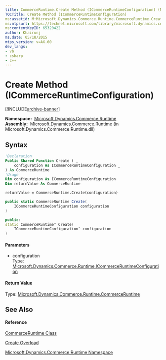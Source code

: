 ```yaml
---
title: CommerceRuntime.Create Method (ICommerceRuntimeConfiguration) (Microsoft.Dynamics.Commerce.Runtime)
TOCTitle: Create Method (ICommerceRuntimeConfiguration)
ms:assetid: M:Microsoft.Dynamics.Commerce.Runtime.CommerceRuntime.Create(Microsoft.Dynamics.Commerce.Runtime.ICommerceRuntimeConfiguration)
ms:mtpsurl: https://technet.microsoft.com/library/microsoft.dynamics.commerce.runtime.commerceruntime.create(v=AX.60)
ms:contentKeyID: 65320422
author: Khairunj
ms.date: 05/18/2015
mtps_version: v=AX.60
dev_langs:
- vb
- csharp
- c++
---
```


# Create Method (ICommerceRuntimeConfiguration)


[!INCLUDE[archive-banner](includes/archive-banner.md)]

**Namespace:**  [Microsoft.Dynamics.Commerce.Runtime](microsoft-dynamics-commerce-runtime-namespace.md)  
**Assembly:**  Microsoft.Dynamics.Commerce.Runtime (in Microsoft.Dynamics.Commerce.Runtime.dll)

## Syntax

``` vb
'Declaration
Public Shared Function Create ( _
    configuration As ICommerceRuntimeConfiguration _
) As CommerceRuntime
'Usage
Dim configuration As ICommerceRuntimeConfiguration
Dim returnValue As CommerceRuntime

returnValue = CommerceRuntime.Create(configuration)
```

``` csharp
public static CommerceRuntime Create(
    ICommerceRuntimeConfiguration configuration
)
```

``` c++
public:
static CommerceRuntime^ Create(
    ICommerceRuntimeConfiguration^ configuration
)
```

#### Parameters

  - configuration  
    Type: [Microsoft.Dynamics.Commerce.Runtime.ICommerceRuntimeConfiguration](icommerceruntimeconfiguration-interface-microsoft-dynamics-commerce-runtime.md)  

#### Return Value

Type: [Microsoft.Dynamics.Commerce.Runtime.CommerceRuntime](commerceruntime-class-microsoft-dynamics-commerce-runtime.md)  

## See Also

#### Reference

[CommerceRuntime Class](commerceruntime-class-microsoft-dynamics-commerce-runtime.md)

[Create Overload](commerceruntime-create-method-microsoft-dynamics-commerce-runtime.md)

[Microsoft.Dynamics.Commerce.Runtime Namespace](microsoft-dynamics-commerce-runtime-namespace.md)

